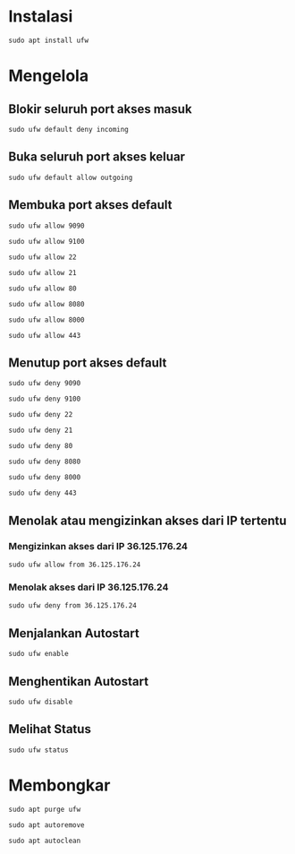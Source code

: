 # Instalasi

```
sudo apt install ufw
```

# Mengelola

## Blokir seluruh port akses masuk

```
sudo ufw default deny incoming
```

## Buka seluruh port akses keluar

```
sudo ufw default allow outgoing
```

## Membuka port akses default

```
sudo ufw allow 9090
```

```
sudo ufw allow 9100
```

```
sudo ufw allow 22
```

```
sudo ufw allow 21
```

```
sudo ufw allow 80
```

```
sudo ufw allow 8080
```

```
sudo ufw allow 8000
```

```
sudo ufw allow 443
```

## Menutup port akses default

```
sudo ufw deny 9090
```

```
sudo ufw deny 9100
```

```
sudo ufw deny 22
```

```
sudo ufw deny 21
```

```
sudo ufw deny 80
```

```
sudo ufw deny 8080
```

```
sudo ufw deny 8000
```

```
sudo ufw deny 443
```

## Menolak atau mengizinkan akses dari IP tertentu

### Mengizinkan akses dari IP 36.125.176.24

```
sudo ufw allow from 36.125.176.24
```

### Menolak akses dari IP 36.125.176.24

```
sudo ufw deny from 36.125.176.24
```

## Menjalankan Autostart

```
sudo ufw enable
```

## Menghentikan Autostart

```
sudo ufw disable
```

## Melihat Status

```
sudo ufw status
```

# Membongkar

```
sudo apt purge ufw
```

```
sudo apt autoremove
```

```
sudo apt autoclean
```
